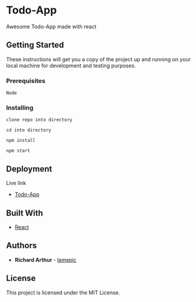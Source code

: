 # Todo-App

Awesome Todo-App made with react

## Getting Started

These instructions will get you a copy of the project up and running on your local machine for development and testing purposes.

### Prerequisites

```
Node
```

### Installing

```
clone repo into directory
```

```
cd into directory
```

```
npm install
```

```
npm start
```

## Deployment

Live link

* [Todo-App](https://bit.ly/2Uva9aJ)

## Built With

* [React](http://www.reactjs.org/)


## Authors

* **Richard Arthur** - [lamepic](https://github.com/lamepic)

## License

This project is licensed under the MIT License.
